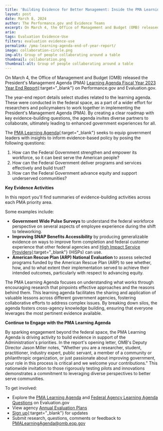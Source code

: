 ```yaml
---
title: 'Building Evidence for Better Management: Inside the PMA Learning Agenda End of Year Report'
layout: post
date: March 8, 2024
author: The Performance.gov and Evidence Teams
excerpt: On March 4, the Office of Management and Budget (OMB) released the President’s Management Agenda (PMA) <a href="/assets/resources/Learning-Agenda-End-of-Year-Doc-508-Final.pdf" target="_blank">Learning Agenda Fiscal Year 2023 Year End Report</a> on Performance.gov and Evaluation.gov....
aria: 
tags: Evaluation Evidence-Use
filters: evaluation evidence-use
permalink: /pma-learning-agenda-end-of-year-report/
image: collaboration-circle.png
img-alt: Group of people collaborating around a table
thumbnail: collaboration.png
thumbnail-alt: Group of people collaborating around a table
---
```


On March 4, the Office of Management and Budget (OMB) released the President's Management Agenda (PMA) [Learning Agenda Fiscal Year 2023 Year End Report]({{site.baseurl}}/assets/resources/Learning-Agenda-End-of-Year-Doc-508-Final.pdf){:target="_blank"} on Performance.gov and Evaluation.gov.

The year-end report details select studies related to the learning agenda. These were conducted in the federal space, as a part of a wider effort for researchers and policymakers to work together in implementing the President's Management Agenda (PMA). By creating a clear roadmap with key evidence-building questions, the agenda invites diverse partners to collaborate, ultimately leading to enhanced government experiences for all.

The [PMA Learning Agenda](https://www.performance.gov/pma/learning-agenda/){:target="_blank"} seeks to equip government leaders with insights to inform evidence-based policy by posing the following questions:

1. How can the Federal Government strengthen and empower its workforce, so it can best serve the American people?
2. How can the Federal Government deliver programs and services effectively and build trust?
3. How can the Federal Government advance equity and support underserved communities?

**Key Evidence Activities**

In this report you'll find summaries of evidence-building activities across each PMA priority area.

Some examples include:

- **Government Wide Pulse Surveys** to understand the federal workforce perspective on several aspects of employee experience during the shift to teleworking.
- **Improving SNAP Benefits Accessibility** by producing generalizable evidence on ways to improve form completion and federal customer experience that other federal agencies and [High Impact Service Providers](https://www.performance.gov/cx/hisps/){:target="_blank"} (HISPs) can use.
- **American Rescue Plan (ARP) National Evaluation** to assess selected programs funded by the American Rescue Plan (ARP) to see whether, how, and to what extent their implementation served to achieve their intended outcomes, particularly with respect to advancing equity.

The PMA Learning Agenda focuses on understanding what works through encouraging research that pinpoints effective approaches and the reasons behind them. This learning agenda facilitates the sharing and application of valuable lessons across different government agencies, fostering collaborative efforts to address complex issues. By breaking down silos, the agenda fosters cross-agency knowledge building, ensuring that everyone leverages the most pertinent evidence available.

**Continue to Engage with the PMA Learning Agenda**

By sparking engagement beyond the federal space, the PMA Learning Agenda is driving activity to build evidence in support of the Administration's priorities. In the report's opening letter, OMB's Deputy Director Jason Miller notes, "Whether you are a researcher, student, practitioner, industry expert, public servant, a member of a community or philanthropic organization, or just passionate about improving government, your role in this process is critical and we welcome your contributions." This nationwide invitation to those rigorously testing pilots and innovations demonstrates a commitment to leveraging diverse perspectives to better serve communities.

To get involved:

- Explore the <a href="{{site.baseurl}}/agencies/cross-government/" aria-label="PMA Leaning Agenda on Evaluation.gov ">PMA Learning Agenda</a> and [Federal Agency Learning Agenda Questions]({{site.baseurl}}/learning-agenda-questions-dashboard/) on Evaluation.gov
- View agency [Annual Evaluation Plans]({{site.baseurl}}/evidence-plans/annual-evaluation-plan/)
- [Sign up](https://public.govdelivery.com/accounts/USGSA/subscriber/new?topic_id=USGSA_916){:target="_blank"} for updates
- Submit research, questions, comments or feedback to <a href="mailto:PMALearningAgenda@omb.eop.gov" target="_blank">PMALearningAgenda@omb.eop.gov</a>

